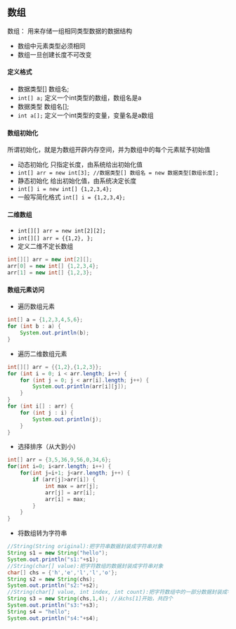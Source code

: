 ## 数组
数组： 用来存储一组相同类型数据的数据结构

- 数组中元素类型必须相同
- 数组一旦创建长度不可改变

#### 定义格式
- 数据类型[] 数组名;
 - `int[] a;` 定义一个int类型的数组，数组名是a
- 数据类型 数组名[];
 - `int a[];` 定义一个int类型的变量，变量名是a数组

#### 数组初始化
所谓初始化，就是为数组开辟内存空间，并为数组中的每个元素赋予初始值

- 动态初始化	只指定长度，由系统给出初始化值
 - `int[] arr = new int[3]; //数据类型[] 数组名 = new 数据类型[数组长度];`
- 静态初始化	给出初始化值，由系统决定长度
 - `int[] i = new int[] {1,2,3,4};`
 - 一般写简化格式 `int[] i = {1,2,3,4};`

#### 二维数组 
- `int[][] arr = new int[2][2];` 
- `int[][] arr = {{1,2}, };`
- 定义二维不定长数组
```java
int[][] arr = new int[2][];
arr[0] = new int[] {1,2,3,4};
arr[1] = new int[] {1,2,3};
 ````



#### 数组元素访问

- 遍历数组元素
```java
int[] a = {1,2,3,4,5,6};
for (int b : a) { 
	System.out.println(b);
}
```

- 遍历二维数组元素
```java
int[][] arr = {{1,2},{1,2,3}};
for (int i = 0; i < arr.length; i++) {
    for (int j = 0; j < arr[i].length; j++) {
        System.out.println(arr[i][j]);
    }
}
for (int i[] : arr) {
    for (int j : i) {
        System.out.println(j);
    }
}
```

- 选择排序（从大到小）
```java
int[] arr = {3,5,36,9,56,0,34,6};
for(int i=0; i<arr.length; i++) {
	for(int j=i+1; j<arr.length; j++) {
		if (arr[j]>arr[i]) {
			int max = arr[j];
			arr[j] = arr[i];
			arr[i] = max;
		} 
	}
}
```

- 将数组转为字符串
```java
//String(String original):把字符串数据封装成字符串对象
String s1 = new String("hello");
System.out.println("s1:"+s1);
//String(char[] value):把字符数组的数据封装成字符串对象
char[] chs = {'h','e','l','l','o'};
String s2 = new String(chs);
System.out.println("s2:"+s2);
//String(char[] value, int index, int count):把字符数组中的一部分数据封装成字符串对象
String s3 = new String(chs,1,4); //从chs[1]开始，共四个
System.out.println("s3:"+s3);
String s4 = "hello";
System.out.println("s4:"+s4);
```

 